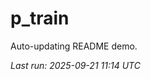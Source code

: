 # p_train

Auto-updating README demo.

<!--START_SECTION:status-->
_Last run: 2025-09-21 11:14 UTC_
<!--END_SECTION:status-->





























































































































































































































































































































































































































































































































































































































































































































































